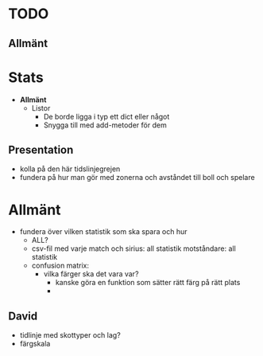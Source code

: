 # TODO
## Allmänt
# Stats
* **Allmänt**
  * Listor
    * De borde ligga i typ ett dict eller något
    * Snygga till med add-metoder för dem

## Presentation
* kolla på den här tidslinjegrejen
* fundera på hur man gör med zonerna och avståndet till boll och spelare

# Allmänt 
* fundera över vilken statistik som ska spara och hur 
  * ALL? 
  * csv-fil med varje match och sirius: all statistik motståndare: all statistik 
  * confusion matrix: 
    * vilka färger ska det vara var?
      * kanske göra en funktion som sätter rätt färg på rätt plats
      * 

## David
* tidlinje med skottyper och lag? 
* färgskala 
